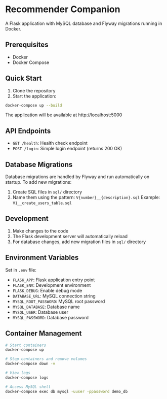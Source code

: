 # Recommender Companion

A Flask application with MySQL database and Flyway migrations running in Docker.

## Prerequisites

- Docker
- Docker Compose

## Quick Start

1. Clone the repository
2. Start the application:
```bash
docker-compose up --build
```

The application will be available at http://localhost:5000

## API Endpoints

- `GET /health`: Health check endpoint
- `POST /login`: Simple login endpoint (returns 200 OK)

## Database Migrations

Database migrations are handled by Flyway and run automatically on startup. To add new migrations:

1. Create SQL files in `sql/` directory
2. Name them using the pattern: `V{number}__{description}.sql`
   Example: `V1__create_users_table.sql`

## Development

1. Make changes to the code
2. The Flask development server will automatically reload
3. For database changes, add new migration files in `sql/` directory

## Environment Variables

Set in `.env` file:
- `FLASK_APP`: Flask application entry point
- `FLASK_ENV`: Development environment
- `FLASK_DEBUG`: Enable debug mode
- `DATABASE_URL`: MySQL connection string
- `MYSQL_ROOT_PASSWORD`: MySQL root password
- `MYSQL_DATABASE`: Database name
- `MYSQL_USER`: Database user
- `MYSQL_PASSWORD`: Database password

## Container Management

```bash
# Start containers
docker-compose up

# Stop containers and remove volumes
docker-compose down -v

# View logs
docker-compose logs

# Access MySQL shell
docker-compose exec db mysql -uuser -ppassword demo_db
```